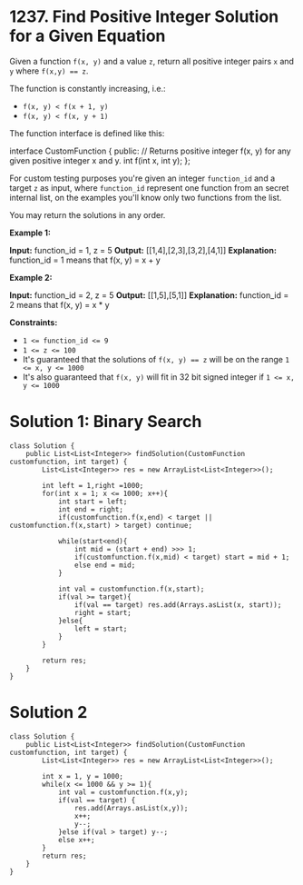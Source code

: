 # 1237. Find Positive Integer Solution for a Given Equation
Given a function `f(x, y)` and a value  `z`, return all positive integer pairs  `x`  and  `y`  where  `f(x,y) == z`.

The function is constantly increasing, i.e.:

-   `f(x, y) < f(x + 1, y)`
-   `f(x, y) < f(x, y + 1)`

The function interface is defined like this:

interface CustomFunction {
public:
  // Returns positive integer f(x, y) for any given positive integer x and y.
  int f(int x, int y);
};

For custom testing purposes you're given an integer  `function_id`  and a target  `z`  as input, where  `function_id`  represent one function from an secret internal list, on the examples you'll know only two functions from the list.

You may return the solutions in any order.

**Example 1:**

**Input:** function_id = 1, z = 5
**Output:** [[1,4],[2,3],[3,2],[4,1]]
**Explanation:** function_id = 1 means that f(x, y) = x + y

**Example 2:**

**Input:** function_id = 2, z = 5
**Output:** [[1,5],[5,1]]
**Explanation:** function_id = 2 means that f(x, y) = x * y

**Constraints:**

-   `1 <= function_id <= 9`
-   `1 <= z <= 100`
-   It's guaranteed that the solutions of  `f(x, y) == z`  will be on the range  `1 <= x, y <= 1000`
-   It's also guaranteed that  `f(x, y)`  will fit in 32 bit signed integer if  `1 <= x, y <= 1000`

# Solution 1: Binary Search
```
class Solution {
    public List<List<Integer>> findSolution(CustomFunction customfunction, int target) {
        List<List<Integer>> res = new ArrayList<List<Integer>>();
       
        int left = 1,right =1000;
        for(int x = 1; x <= 1000; x++){
            int start = left;
            int end = right;
            if(customfunction.f(x,end) < target || customfunction.f(x,start) > target) continue;
            
            while(start<end){
                int mid = (start + end) >>> 1;
                if(customfunction.f(x,mid) < target) start = mid + 1;
                else end = mid;
            }
            
            int val = customfunction.f(x,start);
            if(val >= target){
                if(val == target) res.add(Arrays.asList(x, start));
                right = start;
            }else{
                left = start;
            }
        }
        
        return res;
    }
}
```

# Solution 2
```
class Solution {
    public List<List<Integer>> findSolution(CustomFunction customfunction, int target) {
        List<List<Integer>> res = new ArrayList<List<Integer>>();
       
        int x = 1, y = 1000;
        while(x <= 1000 && y >= 1){
            int val = customfunction.f(x,y);
            if(val == target) {
                res.add(Arrays.asList(x,y));
                x++;
                y--;
            }else if(val > target) y--;
            else x++;
        }
        return res;
    }
}
```